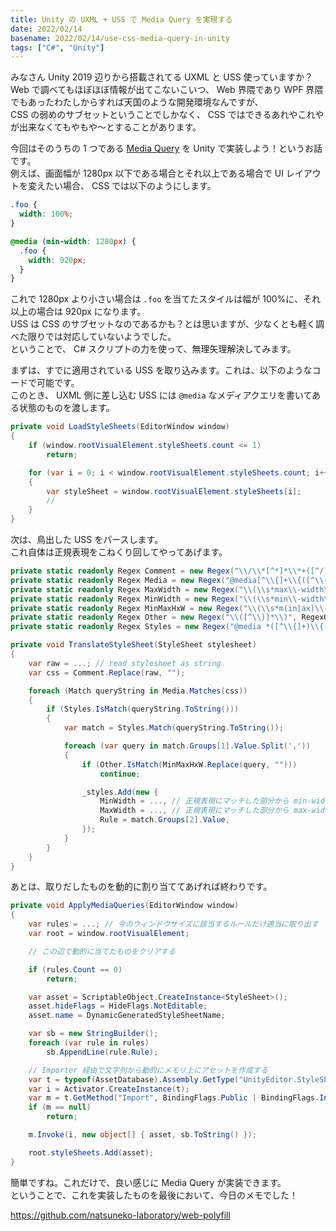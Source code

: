 ```yaml
---
title: Unity の UXML + USS で Media Query を実現する
date: 2022/02/14
basename: 2022/02/14/use-css-media-query-in-unity
tags: ["C#", "Unity"]
---
```


みなさん Unity 2019 辺りから搭載されてる UXML と USS 使っていますか？  
Web で調べてもほぼほぼ情報が出てこないこいつ、 Web 界隈であり WPF 界隈でもあったわたしからすれば天国のような開発環境なんですが、  
CSS の弱めのサブセットということでしかなく、 CSS ではできるあれやこれやが出来なくてもやもや～とすることがあります。

今回はそのうちの 1 つである [Media Query](https://developer.mozilla.org/ja/docs/Web/CSS/Media_Queries) を Unity で実装しよう！というお話です。  
例えば、画面幅が 1280px 以下である場合とそれ以上である場合で UI レイアウトを変えたい場合、 CSS では以下のようにします。

```css
.foo {
  width: 100%;
}

@media (min-width: 1280px) {
  .foo {
    width: 920px;
  }
}
```

これで 1280px より小さい場合は `.foo` を当てたスタイルは幅が 100%に、それ以上の場合は 920px になります。  
USS は CSS のサブセットなのであるかも？とは思いますが、少なくとも軽く調べた限りでは対応していないようでした。  
ということで、 C# スクリプトの力を使って、無理矢理解決してみます。

まずは、すでに適用されている USS を取り込みます。これは、以下のようなコードで可能です。  
このとき、 UXML 側に差し込む USS には `@media` なメディアクエリを書いてある状態のものを渡します。

```csharp
private void LoadStyleSheets(EditorWindow window)
{
    if (window.rootVisualElement.styleSheets.count <= 1)
        return;

    for (var i = 0; i < window.rootVisualElement.styleSheets.count; i++)
    {
        var styleSheet = window.rootVisualElement.styleSheets[i];
        //
    }
}
```

次は、鳥出した USS をパースします。  
これ自体は正規表現をこねくり回してやってあげます。

```csharp
private static readonly Regex Comment = new Regex("\\/\\*[^*]*\\*+([^/][^*]*\\*+)*\\/", RegexOptions.Compiled);
private static readonly Regex Media = new Regex("@media[^\\{]+\\{([^\\{\\}]*\\{[^\\}\\{]*\\})+", RegexOptions.Compiled);
private static readonly Regex MaxWidth = new Regex("\\(\\s*max\\-width\\s*:\\s*(\\s*[0-9\\.]+)(px|rem)\\s*\\)", RegexOptions.Compiled);
private static readonly Regex MinWidth = new Regex("\\(\\s*min\\-width\\s*:\\s*(\\s*[0-9\\.]+)(px|rem)\\s*\\)", RegexOptions.Compiled);
private static readonly Regex MinMaxHxW = new Regex("\\(\\s*m(in|ax)\\-(height|width)\\s*:\\s*(\\s*[0-9\\.]+)(px|rem)\\s*\\)", RegexOptions.Compiled);
private static readonly Regex Other = new Regex("\\([^\\)]*\\)", RegexOptions.Compiled);
private static readonly Regex Styles = new Regex("@media *([^\\{]+)\\{([\\S\\s]+?)$", RegexOptions.Compiled);

private void TranslateStyleSheet(StyleSheet stylesheet)
{
    var raw = ...; // read stylesheet as string
    var css = Comment.Replace(raw, "");

    foreach (Match queryString in Media.Matches(css))
    {
        if (Styles.IsMatch(queryString.ToString()))
        {
            var match = Styles.Match(queryString.ToString());

            foreach (var query in match.Groups[1].Value.Split(','))
            {
                if (Other.IsMatch(MinMaxHxW.Replace(query, "")))
                    continue;

                _styles.Add(new {
                    MinWidth = ..., // 正規表現にマッチした部分から min-width を鳥出す
                    MaxWidth = ..., // 正規表現にマッチした部分から max-width を鳥出す
                    Rule = match.Groups[2].Value,
                });
            }
        }
    }
}
```

あとは、取りだしたものを動的に割り当ててあげれば終わりです。

```csharp
private void ApplyMediaQueries(EditorWindow window)
{
    var rules = ...; // 今のウィンドウサイズに該当するルールだけ適当に取り出す
    var root = window.rootVisualElement;

    // この辺で動的に当てたものをクリアする

    if (rules.Count == 0)
        return;

    var asset = ScriptableObject.CreateInstance<StyleSheet>();
    asset.hideFlags = HideFlags.NotEditable;
    asset.name = DynamicGeneratedStyleSheetName;

    var sb = new StringBuilder();
    foreach (var rule in rules)
        sb.AppendLine(rule.Rule);

    // Importer 経由で文字列から動的にメモリ上にアセットを作成する
    var t = typeof(AssetDatabase).Assembly.GetType("UnityEditor.StyleSheets.StyleSheetImporterImpl");
    var i = Activator.CreateInstance(t);
    var m = t.GetMethod("Import", BindingFlags.Public | BindingFlags.Instance);
    if (m == null)
        return;

    m.Invoke(i, new object[] { asset, sb.ToString() });

    root.styleSheets.Add(asset);
}
```

簡単ですね。これだけで、良い感じに Media Query が実装できます。  
ということで、これを実装したものを最後において、今日のメモでした！

https://github.com/natsuneko-laboratory/web-polyfill
